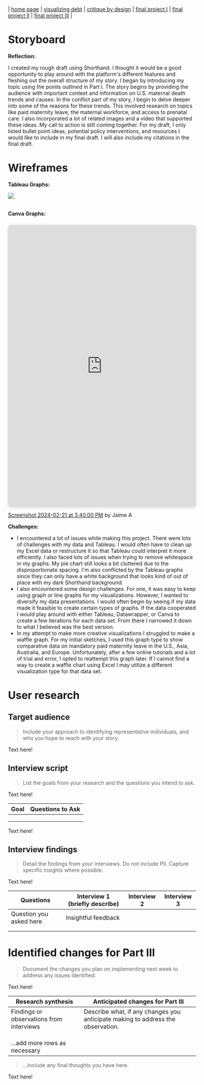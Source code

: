 | [home page](https://jaimiea.github.io/Jaimiea-portfolio/) | [visualizing debt](visualizing-government-debt) | [critique by design](critique-by-design) | [final project I](final-project-part-one) | [final project II](final-project-part-two) | [final project III](final-project-part-three) |

# Storyboard
<script src="https://carnegiemellon.shorthandstories.com/u-s-maternal-mortality/embed.js"></script>

**Reflection:**

I created my rough draft using Shorthand. I thought it would be a good opportunity to play around with the platform's different features and fleshing out the overall structure of my story. I began by introducing my topic using the points outlined in Part I. The story begins by providing the audience with important context and information on U.S. maternal death trends and causes. In the conflict part of my story, I begin to delve deeper into some of the reasons for these trends. This involved research on topics like paid maternity leave, the maternal workforce, and access to prenatal care. I also incorporated a lot of related images and a video that supported these ideas. My call to action is still coming together. For my draft, I only listed bullet point ideas, potential policy interventions, and resources I would like to include in my final draft. I will also include my citations in the final draft. 

# Wireframes

**Tableau Graphs:**

<div class='tableauPlaceholder' id='viz1708561272321' style='position: relative'><noscript><a href='#'><img alt=' ' src='https:&#47;&#47;public.tableau.com&#47;static&#47;images&#47;U_&#47;U_S_MaternalMortalityWorkbook&#47;Graph1&#47;1_rss.png' style='border: none' /></a></noscript><object class='tableauViz'  style='display:none;'><param name='host_url' value='https%3A%2F%2Fpublic.tableau.com%2F' /> <param name='embed_code_version' value='3' /> <param name='site_root' value='' /><param name='name' value='U_S_MaternalMortalityWorkbook&#47;Graph1' /><param name='tabs' value='yes' /><param name='toolbar' value='yes' /><param name='static_image' value='https:&#47;&#47;public.tableau.com&#47;static&#47;images&#47;U_&#47;U_S_MaternalMortalityWorkbook&#47;Graph1&#47;1.png' /> <param name='animate_transition' value='yes' /><param name='display_static_image' value='yes' /><param name='display_spinner' value='yes' /><param name='display_overlay' value='yes' /><param name='display_count' value='yes' /><param name='language' value='en-US' /></object></div> 
<script type='text/javascript'>                    
  var divElement = document.getElementById('viz1708561272321');                    
  var vizElement = divElement.getElementsByTagName('object')[0];                    
  vizElement.style.width='100%';vizElement.style.height=(divElement.offsetWidth*0.75)+'px';                    
  var scriptElement = document.createElement('script');                    
  scriptElement.src = 'https://public.tableau.com/javascripts/api/viz_v1.js';                    
  vizElement.parentNode.insertBefore(scriptElement, vizElement);                
</script>
<br>

**Canva Graphs:**
<div style="position: relative; width: 100%; height: 0; padding-top: 150.0000%;
 padding-bottom: 0; box-shadow: 0 2px 8px 0 rgba(63,69,81,0.16); margin-top: 1.6em; margin-bottom: 0.9em; overflow: hidden;
 border-radius: 8px; will-change: transform;">
  <iframe loading="lazy" style="position: absolute; width: 100%; height: 100%; top: 0; left: 0; border: none; padding: 0;margin: 0;"
    src="https:&#x2F;&#x2F;www.canva.com&#x2F;design&#x2F;DAF9d6-BLx4&#x2F;kwy3g5D3VaKAoTSfLTOp7w&#x2F;watch?embed" allowfullscreen="allowfullscreen" allow="fullscreen">
  </iframe>
</div>
<a href="https:&#x2F;&#x2F;www.canva.com&#x2F;design&#x2F;DAF9d6-BLx4&#x2F;kwy3g5D3VaKAoTSfLTOp7w&#x2F;watch?utm_content=DAF9d6-BLx4&amp;utm_campaign=designshare&amp;utm_medium=embeds&amp;utm_source=link" target="_blank" rel="noopener">Screenshot 2024-02-21 at 3.40.00 PM</a> by Jaime A

**Challenges:**
- I encountered a lot of issues while making this project. There were lots of challenges with my data and Tableau. I would often have to clean up my Excel data or restructure it so that Tableau could interpret it more efficiently. I also faced lots of issues when trying to remove whitespace in my graphs. My pie chart still looks a bit cluttered due to the disproportionate spacing. I'm also conflicted by the Tableau graphs since they can only have a white background that looks kind of out of place with my dark Shorthand background. 
- I also encountered some design challenges. For one, it was easy to keep using graph or line graphs for my visualizations. However, I wanted to diversify my data presentations. I would often begin by seeing if my data made it feasible to create certain types of graphs. If the data cooperated I would play around with either Tableau, Datawrapper, or Canva to create a few iterations for each data set. From there I narrowed it down to what I believed was the best version.
- In  my attempt to make more creative visualizations I struggled to make a waffle graph. For my initial sketches, I used this graph type to show comparative data on mandatory paid maternity leave in the U.S., Asia, Australia, and Europe. Unfortunately, after a few online tutorials and a lot of trial and error, I opted to reattempt this graph later. If I cannot find a way to create a waffle chart using Excel I may utilize a different visualization type for that data set. 

# User research 


## Target audience
> Include your approach to identifying representative individuals, and who you hope to reach with your story. 

Text here!

## Interview script
> List the goals from your research and the questions you intend to ask. 

Text here!

| Goal | Questions to Ask |
|------|------------------|
|      |                  |
|      |                  |
|      |                  |


Text here!

## Interview findings
> Detail the findings from your interviews.  Do not include PII.  Capture specific insights where possible.

Text here!

| Questions               | Interview 1 (briefly describe) | Interview 2 | Interview 3 |
|-------------------------|--------------------------------|-------------|-------------|
| Question you asked here | Insightful feedback            |             |             |
|                         |                                |             |             |
|                         |                                |             |             |


# Identified changes for Part III
> Document the changes you plan on implementing next week to address any issues identified.  

Text here!

| Research synthesis                       | Anticipated changes for Part III                                                |
|------------------------------------------|---------------------------------------------------------------------------------|
| Findings or observations from interviews | Describe what, if any changes you anticipate making to address the observation. |
|                                          |                                                                                 |
|                                          |                                                                                 |
|                                          |                                                                                 |
| ...add more rows as necessary            |                                                                                 |

> ...include any final thoughts you have here. 

Text here!


